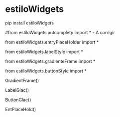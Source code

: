 # estiloWidgets

pip install estiloWidgets

#from estiloWidgets.autcomplety import *   - A corrigir

from estiloWidgets.entryPlaceHolder import *

from estiloWidgets.labelStyle import *

from estiloWidgets.gradienteFrame import *

from estiloWidgets.buttonStyle import *

GradientFrame()

LabelGlac()

ButtonGlac()

EntPlaceHold()
